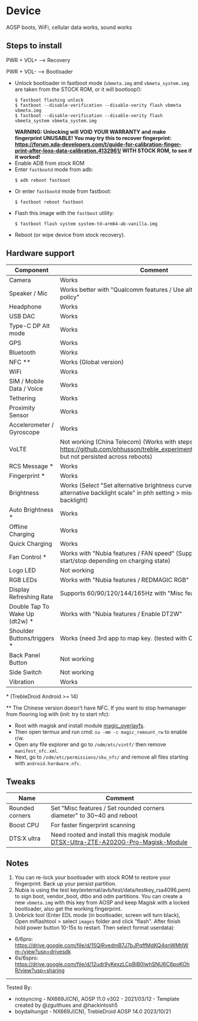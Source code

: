 # Device

AOSP boots, WiFi, cellular data works, sound works

## Steps to install

PWR + VOL+ --> Recovery

PWR + VOL- --> Bootloader

* Unlock bootloader in fastboot mode (`vbmeta.img` and `vbmeta_system.img` are taken from the STOCK ROM, or it will bootloop!):
    ```
    $ fastboot flashing unlock
    $ fastboot --disable-verification --disable-verity flash vbmeta vbmeta.img
    $ fastboot --disable-verification --disable-verity flash vbmeta_system vbmeta_system.img
    ```
    **WARNING: Unlocking will VOID YOUR WARRANTY and make fingerprint UNUSABLE! You may try this to recover fingerprint: https://forum.xda-developers.com/t/guide-for-calibration-finger-print-after-loss-data-calibration.4132961/ WITH STOCK ROM, to see if it worked!**
* Enable ADB from stock ROM
* Enter `fastbootd` mode from adb:
    ```
    $ adb reboot fastboot
    ```
* Or enter `fastbootd` mode from fastboot:
    ```
    $ fastboot reboot fastboot
    ```
* Flash this image with the `fastboot` utility:
    ```
    $ fastboot flash system system-td-arm64-ab-vanilla.img 
    ```
* Reboot (or wipe device from stock recovery).

## Hardware support

| Component                 |      Comment                                              |
|---------------------------|-----------------------------------------------------------|
| Camera                    | Works                                                     |
| Speaker / Mic             | Works better with "Qualcomm features / Use alternative audio policy" |
| Headphone                 | Works |
| USB DAC                   | Works |
| Type-C DP Alt mode        | Works |
| GPS                       | Works |
| Bluetooth                 | Works |
| NFC **                | Works (Global version) |
| WiFi                      | Works |
| SIM / Mobile Data / Voice | Works |
| Tethering                 | Works |
| Proximity Sensor          | Works |
| Accelerometer / Gyroscope | Works |
| VoLTE                     | Not working (China Telecom) (Works with steps in https://github.com/phhusson/treble_experimentations/issues/1681, but not persisted across reboots)                                                    |
| RCS Message *              | Works |
| Fingerprint *              | Works |
| Brightness                | Works (Select "Set alternative brightness curve" and "Force alternative backlight scale" in phh setting > misc features > backlight) |
| Auto Brightness *                | Works |
| Offline Charging          | Works                                                    |
| Quick Charging            | Works  |
| Fan Control *               | Works with "Nubia features / FAN speed" (Supported auto start/stop depending on charging state)                                                    |
| Logo LED                  | Not working |
| RGB LEDs                  | Works with "Nubia features / REDMAGIC RGB" |
| Display Refreshing Rate   | Supports 60/90/120/144/165Hz with "Misc features / Force FPS" |
| Double Tap To Wake Up (dt2w) *                 | Works with "Nubia features / Enable DT2W"  |
| Shoulder Buttons/triggers *         | Works (need 3rd app to map key. (tested with Octopus)) |
| Back Panel Button         | Not working |
| Side Switch               | Not working |
| Vibration                 | Works |

\* (TrebleDroid Android >= 14)

\** The Chinese version doesn't have NFC. If you want to stop hwmanager from flooring log with (init: try to start nfc): 
- Root with magisk and install module [magic_overlayfs](https://github.com/HuskyDG/magic_overlayfs). 
- Then open termux and run cmd: `su -mm -c magic_remount_rw` to enable r/w. 
- Open any file explorer and go to `/odm/etc/vintf/` then remove `manifest_nfc.xml`.
- Next, go to `/odm/etc/permissions/sku_nfc/` and remove all files starting with `android.hardware.nfc`.


## Tweaks

| Name | Comment |
|------|---------|
|Rounded corners|Set "Misc features / Set rounded corners diameter" to 30~40 and reboot|
|Boost CPU| For faster fingerprint scanning|
|DTS:X ultra|Need rooted and install this magisk module [DTSX-Ultra-ZTE-A2020G-Pro-Magisk-Module](https://github.com/reiryuki/DTSX-Ultra-ZTE-A2020G-Pro-Magisk-Module)|

## Notes

1. You can re-lock your bootloader with stock ROM to restore your fingerprint. Back up your persist partition.
2. Nubia is using the test key(external/avb/test/data/testkey_rsa4096.pem) to sign boot, vendor_boot, dtbo and odm partitions. You can create a new `vbmeta.img` with this key from AOSP and keep Magisk with a locked bootloader, also get the working fingerprint.
3. Unbrick tool (Enter EDL mode (in bootloader, screen will turn black), Open miflashtool > select `images` folder and click "flash". After finish hold power button 10-15s to restart. Then select format userdata):
- 6/6pro: https://drive.google.com/file/d/15QjRvedmB7J7bJPqffMdKQ4qnWMtIWm-/view?usp=drivesdk
- 6s/6spro: https://drive.google.com/file/d/12udr9yKexzLCpBjB0lwhSNU6C6poKOhR/view?usp=sharing
---
Tested By: 
- notsyncing - NX669J(CN), AOSP 11.0 v302 - 2021/03/12 - Template created by @zguithues and @hackintosh5
- boydaihungst - NX669J(CN), TrebleDroid AOSP 14.0 2023/10/21